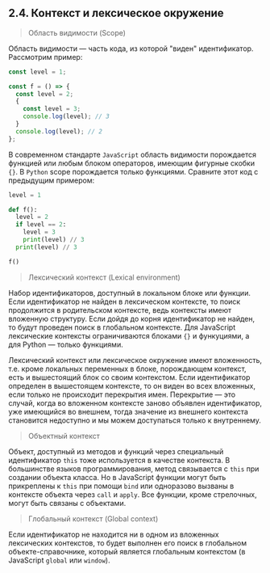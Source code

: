 ## 2.4. Контекст и лексическое окружение

> Область видимости (Scope)

Область видимости — часть кода, из которой "виден" идентификатор. Рассмотрим пример:

```js
const level = 1;

const f = () => {
  const level = 2;
  {
    const level = 3;
    console.log(level); // 3
  }
  console.log(level); // 2
};
```

В современном стандарте `JavaScript` область видимости порождается функцией или любым блоком операторов, имеющим фигурные скобки `{}`. В `Python` scope порождается только функциями. Сравните этот код с предыдущим примером:

```py
level = 1

def f():
  level = 2
  if level == 2:
    level = 3
    print(level) // 3
  print(level) // 3

f()
```

> Лексический контекст (Lexical environment)

Набор идентификаторов, доступный в локальном блоке или функции. Если идентификатор не найден в лексическом контексте, то поиск продолжится в родительском контексте, ведь контексты имеют вложенную структуру. Если дойдя до корня идентификатор не найден, то будут проведен поиск в глобальном контексте. Для JavaScript лексические контексты ограничиваются блоками `{}` и функуциями, а для Python — только функциями.

Лексический контекст или лексическое окружение имеют вложенность, т.е. кроме локальных переменных в блоке, порождающем контекст, есть и вышестоящий блок со своим контекстом. Если идентификатор определен в вышестоящем контексте, то он виден во всех вложенных, если только не происходит перекрытия имен. Перекрытие — это случай, когда во вложенном контексте заново объявлен идентификатор, уже имеющийся во внешнем, тогда значение из внешнего контекста становится недоступно и мы можем доступаться только к внутреннему.

> Объектный контекст

Объект, доступный из методов и функций через специальный идентификатор `this` тоже используется в качестве контекста. В большинстве языков программирования, метод связывается с `this` при создании объекта класса. Но в JavaScript функции могут быть прикреплены к `this` при помощи `bind` или одноразово вызваны в контексте объекта через `call` и `apply`. Все функции, кроме стрелочных, могут быть связаны с объектами.

> Глобальный контекст (Global context)

Если идентификатор не находится ни в одном из вложенных лексических контекстов, то будет выполнен его поиск в глобальном объекте-справочнике, который является глобальным контекстом (в JavaScript `global` или `window`).

